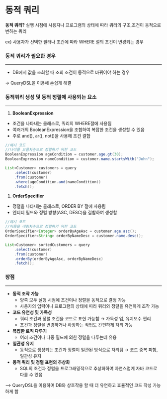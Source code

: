 # 동적 쿼리

**동적 쿼리?** 실행 시점에 사용자나 프로그램의 상태에 따라 쿼리의 구조,조건이 동적으로 변하는 쿼리

ex) 사용자가 선택한 필터나 조건에 따라 WHERE 절의 조건이 변경되는 경우

### 동적 쿼리가 필요한 경우

---

- DB에서 값을 조회할 때 조회 조건이 동적으로 바뀌어야 하는 경우

→ QueryDSL을 이용해 손쉽게 해결

### 동적쿼리 생성 및 동적 정렬에 사용되는 요소

---

1. **BooleanExpression**

- 조건을 나타내는 클래스로, 쿼리의 WHERE절에 사용됨
- 여러개의 BooleanExpression을 조합하여 복잡한 조건을 생성할 수 있음
- 주로 and(), ar(), not()을 사용해 조건 결합

```java
//예시 코드
//나이를 오름차순으로 정렬하기 위한 코드
BooleanExpression ageCondition = customer.age.gt(30);
BooleanExpression nameCondition = customer.name.startsWith("John");

List<Customer> customers = query
    .select(customer)
    .from(customer)
    .where(ageCondition.and(nameCondition))
    .fetch();
```

1. **OrderSpecifier**

- 정렬을 나타내는 클래스로, ORDER BY 절에 사용됨
- 엔티티 필드와 정렬 방향(ASC, DESC)을 결합하여 생성함

```java
//예시 코드
//이름을 내림차순으로 정렬하기 위한 코드
OrderSpecifier<Integer> orderByAgeAsc = customer.age.asc();
OrderSpecifier<String> orderByNameDesc = customer.name.desc();

List<Customer> sortedCustomers = query
    .select(customer)
    .from(customer)
    .orderBy(orderByAgeAsc, orderByNameDesc)
    .fetch();
```

### 장점

---

- **동적 조작 가능**
  - 양쪽 모두 실행 시점에 조건이나 정렬을 동적으로 결정 가능
  - 사용자의 입력이나 프로그램의 상태에 따라 쿼리와 정렬을 유연하게 조작 가능
- **코드 유연성 및 가독성**
  - 쿼리 조건과 정렬 조건을 코드로 표현 가능함 → 가독성 업, 유지보수 편리
  - 조건과 정렬을 변경하거나 확장하는 작업도 간편하게 처리 가능
- **복잡한 로직 다루기**
  - 여러 조건이나 다중 필드에 의한 정렬을 다루는데 유용
- **일관성 유지**
  - 동적으로 생성되는 조건과 정렬이 일관된 방식으로 처리됨 → 코드 중복 피함, 일관성 유지
- **동적 쿼리 및 정렬 표현의 추상화**
  - SQL의 조건과 정렬을 프로그래밍적으로 추상화하여 자연스럽게 자바 코드로 다룰 수 있음

—> QueryDSL을 이용하여 DB와 상호작용 할 때 더 유연하고 효율적인 코드 작성 가능하게 함
